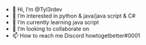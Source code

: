 - 👋 Hi, I’m @Tyl3rdev
- 👀 I’m interested in python & java/java script & C#
- 🌱 I’m currently learning java script 
- 💞️ I’m looking to collaborate on <C>
- 📫 How to reach me Discord howtogetbetter#0001

<!---
Tyl3rdev/Tyl3rdev is a ✨ special ✨ repository because its `README.md` (this file) appears on your GitHub profile.
You can click the Preview link to take a look at your changes.
--->
